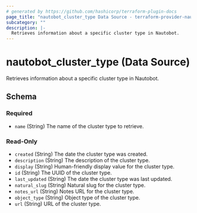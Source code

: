```yaml
---
# generated by https://github.com/hashicorp/terraform-plugin-docs
page_title: "nautobot_cluster_type Data Source - terraform-provider-nautobot"
subcategory: ""
description: |-
  Retrieves information about a specific cluster type in Nautobot.
---
```


# nautobot_cluster_type (Data Source)

Retrieves information about a specific cluster type in Nautobot.



<!-- schema generated by tfplugindocs -->
## Schema

### Required

- `name` (String) The name of the cluster type to retrieve.

### Read-Only

- `created` (String) The date the cluster type was created.
- `description` (String) The description of the cluster type.
- `display` (String) Human-friendly display value for the cluster type.
- `id` (String) The UUID of the cluster type.
- `last_updated` (String) The date the cluster type was last updated.
- `natural_slug` (String) Natural slug for the cluster type.
- `notes_url` (String) Notes URL for the cluster type.
- `object_type` (String) Object type of the cluster type.
- `url` (String) URL of the cluster type.


